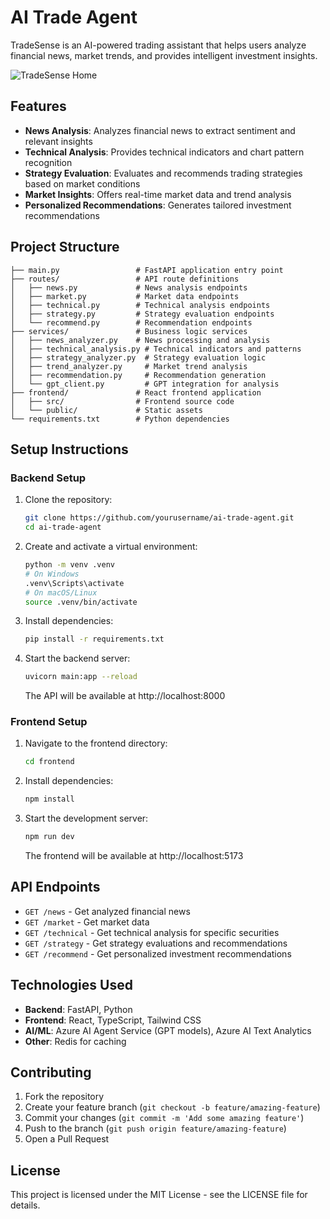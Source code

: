 # AI Trade Agent

TradeSense is an AI-powered trading assistant that helps users analyze financial news, market trends, and provides intelligent investment insights.

![TradeSense Home](https://https://github.com/wangwanlu09/TradeSense_AiTradeAgent/blob/main/Home.png?raw=true)

## Features

- **News Analysis**: Analyzes financial news to extract sentiment and relevant insights
- **Technical Analysis**: Provides technical indicators and chart pattern recognition
- **Strategy Evaluation**: Evaluates and recommends trading strategies based on market conditions
- **Market Insights**: Offers real-time market data and trend analysis
- **Personalized Recommendations**: Generates tailored investment recommendations

## Project Structure

```
├── main.py                 # FastAPI application entry point
├── routes/                 # API route definitions
│   ├── news.py             # News analysis endpoints
│   ├── market.py           # Market data endpoints
│   ├── technical.py        # Technical analysis endpoints
│   ├── strategy.py         # Strategy evaluation endpoints
│   └── recommend.py        # Recommendation endpoints
├── services/               # Business logic services
│   ├── news_analyzer.py    # News processing and analysis
│   ├── technical_analysis.py # Technical indicators and patterns
│   ├── strategy_analyzer.py  # Strategy evaluation logic
│   ├── trend_analyzer.py     # Market trend analysis
│   ├── recommendation.py     # Recommendation generation
│   └── gpt_client.py         # GPT integration for analysis
├── frontend/               # React frontend application
│   ├── src/                # Frontend source code
│   └── public/             # Static assets
└── requirements.txt        # Python dependencies
```

## Setup Instructions

### Backend Setup

1. Clone the repository:
   ```bash
   git clone https://github.com/yourusername/ai-trade-agent.git
   cd ai-trade-agent
   ```

2. Create and activate a virtual environment:
   ```bash
   python -m venv .venv
   # On Windows
   .venv\Scripts\activate
   # On macOS/Linux
   source .venv/bin/activate
   ```

3. Install dependencies:
   ```bash
   pip install -r requirements.txt
   ```

4. Start the backend server:
   ```bash
   uvicorn main:app --reload
   ```
   The API will be available at http://localhost:8000

### Frontend Setup

1. Navigate to the frontend directory:
   ```bash
   cd frontend
   ```

2. Install dependencies:
   ```bash
   npm install
   ```

3. Start the development server:
   ```bash
   npm run dev
   ```
   The frontend will be available at http://localhost:5173

## API Endpoints

- `GET /news` - Get analyzed financial news
- `GET /market` - Get market data
- `GET /technical` - Get technical analysis for specific securities
- `GET /strategy` - Get strategy evaluations and recommendations
- `GET /recommend` - Get personalized investment recommendations

## Technologies Used

- **Backend**: FastAPI, Python
- **Frontend**: React, TypeScript, Tailwind CSS
- **AI/ML**:  Azure AI Agent Service (GPT models), Azure AI Text Analytics
- **Other**: Redis for caching

## Contributing

1. Fork the repository
2. Create your feature branch (`git checkout -b feature/amazing-feature`)
3. Commit your changes (`git commit -m 'Add some amazing feature'`)
4. Push to the branch (`git push origin feature/amazing-feature`)
5. Open a Pull Request

## License

This project is licensed under the MIT License - see the LICENSE file for details. 
